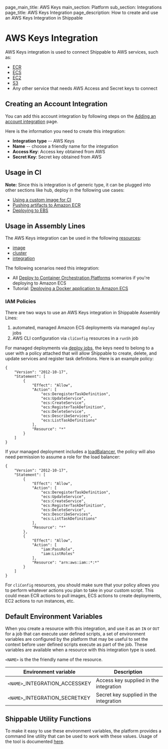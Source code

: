 page_main_title: AWS Keys
main_section: Platform
sub_section: Integrations
page_title: AWS Keys Integration
page_description: How to create and use an AWS Keys Integration in Shippable

# AWS Keys Integration

AWS Keys integration is used to connect Shippable to AWS services, such as:

* [ECR](https://aws.amazon.com/ecr/)
* [ECS](https://aws.amazon.com/ecs/)
* [EC2](https://aws.amazon.com/ec2/)
* [S3](https://aws.amazon.com/s3/)
* Any other service that needs AWS Access and Secret keys to connect

## Creating an Account Integration

You can add this account integration by following steps on the [Adding an account integration](/platform/tutorial/integration/howto-crud-integration/) page.

Here is the information you need to create this integration:

* **Integration type** -- AWS Keys
* **Name** -- choose a friendly name for the integration
* **Access Key**: Access key obtained from AWS
* **Secret Key**: Secret key obtained from AWS

## Usage in CI

**Note:** Since this is integration is of generic type, it can be plugged into other sections like hub, deploy in the following use cases:

* [Using a custom image for CI](/ci/custom-docker-image/)
* [Pushing artifacts to Amazon ECR](/ci/push-amazon-ecr/)
* [Deploying to EBS](/ci/deploy-to-aws-beanstalk)

## Usage in Assembly Lines

The AWS Keys integration can be used in the following [resources](/platform/workflow/resource/overview/):

* [image](/platform/workflow/resource/image)
* [cluster](/platform/workflow/resource/cluster)
* [integration](/platform/workflow/resource/integration)

The following scenarios need this integration:

* All [Deploy to Container Orchestration Platforms](/deploy/deploy-docker-overview/) scenarios if you're deploying to Amazon ECS
* Tutorial: [Deploying a Docker application to Amazon ECS](/deploy/amazon-ecs/)

### IAM Policies
There are two ways to use an AWS Keys integration in Shippable Assembly Lines:

1. automated, managed Amazon ECS deployments via managed `deploy` jobs
2. AWS CLI configuration via `cliConfig` resources in a `runSh` job

For managed deployments via [deploy jobs](/platform/workflow/job/deploy), the keys need to belong to a user with a policy attached that will allow Shippable to create, delete, and update services and register task definitions. Here is an example policy:
```
{
    "Version": "2012-10-17",
    "Statement": [
        {
            "Effect": "Allow",
            "Action": [
                "ecs:DeregisterTaskDefinition",
                "ecs:UpdateService",
                "ecs:CreateService",
                "ecs:RegisterTaskDefinition",
                "ecs:DeleteService",
                "ecs:DescribeServices",
                "ecs:ListTaskDefinitions"
            ],
            "Resource": "*"
        }
    ]
}
```

If your managed deployment includes a [loadBalancer](/platform/workflow/resource/loadbalancer), the policy will also need permission to assume a role for the load balancer:
```
{
    "Version": "2012-10-17",
    "Statement": [
        {
            "Effect": "Allow",
            "Action": [
                "ecs:DeregisterTaskDefinition",
                "ecs:UpdateService",
                "ecs:CreateService",
                "ecs:RegisterTaskDefinition",
                "ecs:DeleteService",
                "ecs:DescribeServices",
                "ecs:ListTaskDefinitions"
            ],
            "Resource": "*"
        },
        {
            "Effect": "Allow",
            "Action": [
                "iam:PassRole",
                "iam:ListRoles"
            ],
            "Resource": "arn:aws:iam::*:*"
        }
    ]
}
```

For `cliConfig` resources, you should make sure that your policy allows you to perform whatever actions you plan to take in your custom script.  This could mean ECR actions to pull images, ECS actions to create deployments, EC2 actions to run instances, etc.

## Default Environment Variables
When you create a resource with this integration, and use it as an `IN` or `OUT` for a job that can execute user defined scripts, a set of environment variables are configured by the platform that may be useful to set the context before user defined scripts execute as part of the job. These variables are available when a resource with this integration type is used.

`<NAME>` is the the friendly name of the resource.

| Environment variable						         | Description        |
| ------			 							         |----------------- |
| `<NAME>`\_INTEGRATION\_ACCESSKEY       | Access key supplied in the integration |
| `<NAME>`\_INTEGRATION\_SECRETKEY   | Secret key supplied in the integration |

## Shippable Utility Functions
To make it easy to use these environment variables, the platform provides a command line utility that can be used to work with these values. Usage of the tool is documented [here](/platform/tutorial/workflow/using-shipctl).
